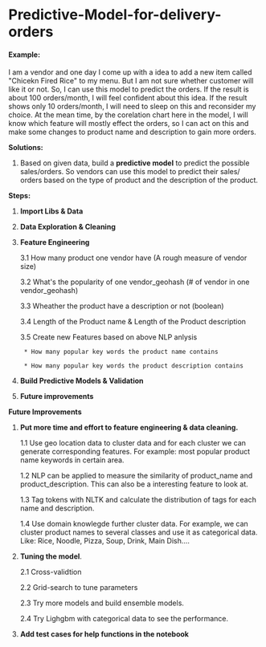 # Predictive-Model-for-delivery-orders
 #### Example:
 I am a vendor and one day I come up with a idea to add a new item called "Chicekn Fired Rice" to my menu. But I am not sure whether customer will like it or not. So, I can use this model to predict the orders. If the result is about 100 orders/month, I will feel confident about this idea. If the result shows only 10 orders/month, I will need to sleep on this and reconsider my choice. At the mean time, by the corelation chart here in the model, I will know which feature will mostly effect the orders, so I can act on this and make some changes to product name and description to gain more orders. 
    

**Solutions:**

1. Based on given data, build a **predictive model** to predict the possible sales/orders. So vendors can use this model to predict their sales/ orders based on the type of product and the description of the product.


**Steps:**
1. **Import Libs & Data**
2. **Data Exploration & Cleaning**
3. **Feature Engineering**

    3.1 How many product one vendor have (A rough measure of vendor size)
    
    3.2 What's the popularity of one vendor_geohash (# of vendor in one vendor_geohash)
    
    3.3 Wheather the product have a description or not (boolean)
    
    3.4 Length of the Product name & Length of the Product description
    
    3.5 Create new Features based on above NLP anlysis
    
        * How many popular key words the product name contains
        
        * How many popular key words the product description contains
        

4. **Build Predictive Models & Validation**
5. **Future improvements**

**Future Improvements**

1. **Put more time and effort to feature engineering & data cleaning.**


    1.1 Use geo location data to cluster data and for each cluster we can generate corresponding features. 
        For example:
        most popular product name keywords in certain area.
        
        
    1.2 NLP can be applied to measure the similarity of product_name and product_description. This can also be a 
        interesting feature to look at.
        
        
    1.3 Tag tokens with NLTK and calculate the distribution of tags for each name and description. 
    
    
    1.4 Use domain knowlegde further cluster data. For example, we can cluster product names to several 
        classes and use it as categorical data. Like: Rice, Noodle, Pizza, Soup, Drink, Main Dish....



2. **Tuning the model**.


    2.1 Cross-validtion
    
    2.2 Grid-search to tune parameters
    
    2.3 Try more models and build ensemble models.
    
    2.4 Try Lighgbm with categorical data to see the performance.

3. **Add test cases for help functions in the notebook**
